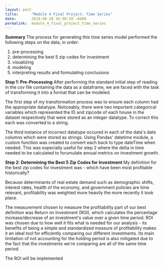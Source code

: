 ```yaml
---
layout: post
title:      "Module 4 Final Project: Time Series"
date:       2019-06-28 16:50:39 -0400
permalink:  module_4_final_project_time_series
---
```



**Summary**
The process for generating this time series model performed the following steps on the data, in order: 
   1. pre-processing 
   2. determining the best 5 zip codes for investment
   3. visualizing
   4. modeling
   5. interpreting results and formulating conclusions


**Step 1: Pre-Processing**
After performing the standard initial step of reading in the csv file containing the data as a dataframe, we are faced with the task of transforming it into a format that can be modeled. 

The first step of my transformation process was to ensure each column had the appropriate datatype. Noticeably, there were two important categorical variables which represented the ID and zipcode of each house in the dataset respectively that were stored as an integer datatype. To correct this each was converted to a string. 

The third instance of incorrect datatype occured in each of the data's date columns which were stored as strings. Using Pandas' datetime module, a custom function was created to convert each back to type dateTime when needed. This was especially useful for step 2 where the delta in time needed to be calculated to forumulate annual metrics on investment growth.

**Step 2: Determining the Best 5 Zip Codes for Investment**
My definition for the best zip codes for investment was - which have been most profitable historically? 

Because determinants of real estate demand such as demographic shifts, interest rates, health of the economy, and government policies are time relevant, profitability was weighted more heavily the more recently it took place. 

The measurement chosen to measure the profitability part of  our best definition was Return on Investment (ROI),  which calculates the percentage increase/decrease of an investment's value over a given time period. ROI was chosen due to how well it fits what is needed for our analysis - its benefits of being a simple and standardized measure of profitability makes it an ideal tool for efficiently comparing our different investments. Its main limitation of not accounting for the holding period is also mitigated due to the fact that the investments we're comparing are all of the same time period. 

The ROI will be implemented 
